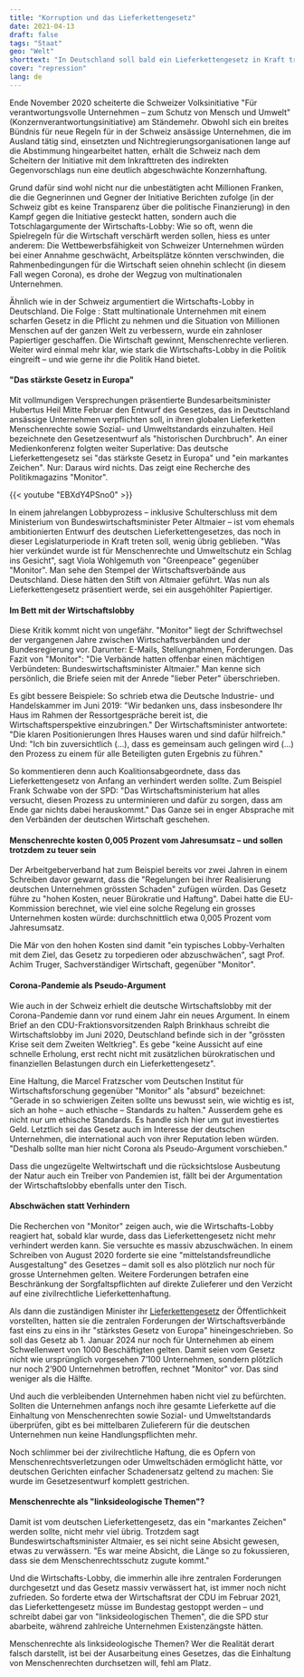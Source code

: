 ```yaml
---
title: "Korruption und das Lieferkettengesetz"
date: 2021-04-13
draft: false
tags: "Staat"
geo: "Welt"
shorttext: "In Deutschland soll bald ein Lieferkettengesetz in Kraft treten. Allerdings haben es Lobbyisten zum zahnlosen Papiertiger gemacht."
cover: "repression"
lang: de
---
```


Ende November 2020 scheiterte die Schweizer Volksinitiative "Für verantwortungsvolle Unternehmen – zum Schutz von Mensch und Umwelt" (Konzernverantwortungsinitiative) am Ständemehr. Obwohl sich ein breites Bündnis für neue Regeln für in der Schweiz ansässige Unternehmen, die im Ausland tätig sind, einsetzten und Nichtregierungsorganisationen lange auf die Abstimmung hingearbeitet hatten, erhält die Schweiz nach dem Scheitern der Initiative mit dem Inkrafttreten des indirekten Gegenvorschlags nun eine deutlich abgeschwächte Konzernhaftung.

Grund dafür sind wohl nicht nur die unbestätigten acht Millionen Franken, die die Gegnerinnen und Gegner der Initiative Berichten zufolge (in der Schweiz gibt es keine Transparenz über die politische Finanzierung) in den Kampf gegen die Initiative gesteckt hatten, sondern auch die Totschlagargumente der Wirtschafts-Lobby: Wie so oft, wenn die Spielregeln für die Wirtschaft verschärft werden sollen, hiess es unter anderem: Die Wettbewerbsfähigkeit von Schweizer Unternehmen würden bei einer Annahme geschwächt, Arbeitsplätze könnten verschwinden, die Rahmenbedingungen für die Wirtschaft seien ohnehin schlecht (in diesem Fall wegen Corona), es drohe der Wegzug von multinationalen Unternehmen.

Ähnlich wie in der Schweiz argumentiert die Wirtschafts-Lobby in Deutschland. Die Folge : Statt multinationale Unternehmen mit einem scharfen Gesetz in die Pflicht zu nehmen und die Situation von Millionen Menschen auf der ganzen Welt zu verbessern, wurde ein zahnloser Papiertiger geschaffen. Die Wirtschaft gewinnt, Menschenrechte verlieren. Weiter wird einmal mehr klar, wie stark die Wirtschafts-Lobby in die Politik eingreift – und wie gerne ihr die Politik Hand bietet.

#### "Das stärkste Gesetz in Europa"

Mit vollmundigen Versprechungen präsentierte Bundesarbeitsminister Hubertus Heil Mitte Februar den Entwurf des Gesetzes, das in Deutschland ansässige Unternehmen verpflichten soll, in ihren globalen Lieferketten Menschenrechte sowie Sozial- und Umweltstandards einzuhalten. Heil bezeichnete den Gesetzesentwurf als "historischen Durchbruch". An einer Medienkonferenz folgten weiter Superlative: Das deutsche Lieferkettengesetz sei "das stärkste Gesetz in Europa" und "ein markantes Zeichen". Nur: Daraus wird nichts. Das zeigt eine Recherche des Politikmagazins "Monitor".

{{< youtube "EBXdY4PSno0" >}}

In einem jahrelangen Lobbyprozess – inklusive Schulterschluss mit dem Ministerium von Bundeswirtschaftsminister Peter Altmaier – ist vom ehemals ambitionierten Entwurf des deutschen Lieferkettengesetzes, das noch in dieser Legislaturperiode in Kraft treten soll, wenig übrig geblieben. "Was hier verkündet wurde ist für Menschenrechte und Umweltschutz ein Schlag ins Gesicht", sagt Viola Wohlgemuth von "Greenpeace" gegenüber "Monitor". Man sehe den Stempel der Wirtschaftsverbände aus Deutschland. Diese hätten den Stift von Altmaier geführt. Was nun als Lieferkettengesetz präsentiert werde, sei ein ausgehöhlter Papiertiger.

#### Im Bett mit der Wirtschaftslobby

Diese Kritik kommt nicht von ungefähr. "Monitor" liegt der Schriftwechsel der vergangenen Jahre zwischen Wirtschaftsverbänden und der Bundesregierung vor. Darunter: E-Mails, Stellungnahmen, Forderungen. Das Fazit von "Monitor": "Die Verbände hatten offenbar einen mächtigen Verbündeten: Bundeswirtschaftsminister Altmaier." Man kenne sich persönlich, die Briefe seien mit der Anrede "lieber Peter" überschrieben.

Es gibt bessere Beispiele: So schrieb etwa die Deutsche Industrie- und Handelskammer im Juni 2019: "Wir bedanken uns, dass insbesondere Ihr Haus im Rahmen der Ressortgespräche bereit ist, die Wirtschaftsperspektive einzubringen." Der Wirtschaftsminister antwortete: "Die klaren Positionierungen Ihres Hauses waren und sind dafür hilfreich." Und: "Ich bin zuversichtlich (...), dass es gemeinsam auch gelingen wird (...) den Prozess zu einem für alle Beteiligten guten Ergebnis zu führen."

So kommentieren denn auch Koalitionsabgeordnete, dass das Lieferkettengesetz von Anfang an verhindert werden sollte. Zum Beispiel Frank Schwabe von der SPD: "Das Wirtschaftsministerium hat alles versucht, diesen Prozess zu unterminieren und dafür zu sorgen, dass am Ende gar nichts dabei herauskommt." Das Ganze sei in enger Absprache mit den Verbänden der deutschen Wirtschaft geschehen.

#### Menschenrechte kosten 0,005 Prozent vom Jahresumsatz – und sollen trotzdem zu teuer sein

Der Arbeitgeberverband hat zum Beispiel bereits vor zwei Jahren in einem Schreiben davor gewarnt, dass die "Regelungen bei ihrer Realisierung deutschen Unternehmen grössten Schaden" zufügen würden. Das Gesetz führe zu "hohen Kosten, neuer Bürokratie und Haftung". Dabei hatte die EU-Kommission berechnet, wie viel eine solche Regelung ein grosses Unternehmen kosten würde: durchschnittlich etwa 0,005 Prozent vom Jahresumsatz.

Die Mär von den hohen Kosten sind damit "ein typisches Lobby-Verhalten mit dem Ziel, das Gesetz zu torpedieren oder abzuschwächen", sagt Prof. Achim Truger, Sachverständiger Wirtschaft, gegenüber "Monitor".

#### Corona-Pandemie als Pseudo-Argument

Wie auch in der Schweiz erhielt die deutsche Wirtschaftslobby mit der Corona-Pandemie dann vor rund einem Jahr ein neues Argument. In einem Brief an den CDU-Fraktionsvorsitzenden Ralph Brinkhaus schreibt die Wirtschaftslobby im Juni 2020, Deutschland befinde sich in der "grössten Krise seit dem Zweiten Weltkrieg". Es gebe "keine Aussicht auf eine schnelle Erholung, erst recht nicht mit zusätzlichen bürokratischen und finanziellen Belastungen durch ein Lieferkettengesetz".

Eine Haltung, die Marcel Fratzscher vom Deutschen Institut für Wirtschaftsforschung gegenüber "Monitor" als "absurd" bezeichnet: "Gerade in so schwierigen Zeiten sollte uns bewusst sein, wie wichtig es ist, sich an hohe – auch ethische – Standards zu halten." Ausserdem gehe es nicht nur um ethische Standards. Es handle sich hier um gut investiertes Geld. Letztlich sei das Gesetz auch im Interesse der deutschen Unternehmen, die international auch von ihrer Reputation leben würden. "Deshalb sollte man hier nicht Corona als Pseudo-Argument vorschieben."

Dass die ungezügelte Weltwirtschaft und die rücksichtslose Ausbeutung der Natur auch ein Treiber von Pandemien ist, fällt bei der Argumentation der Wirtschaftslobby ebenfalls unter den Tisch.

#### Abschwächen statt Verhindern

Die Recherchen von "Monitor" zeigen auch, wie die Wirtschafts-Lobby reagiert hat, sobald klar wurde, dass das Lieferkettengesetz nicht mehr verhindert werden kann. Sie versuchte es massiv abzuschwächen. In einem Schreiben von August 2020 forderte sie eine "mittelstandsfreundliche Ausgestaltung" des Gesetzes – damit soll es also plötzlich nur noch für grosse Unternehmen gelten. Weitere Forderungen betrafen eine Beschränkung der Sorgfaltspflichten auf direkte Zulieferer und den Verzicht auf eine zivilrechtliche Lieferkettenhaftung.

Als dann die zuständigen Minister ihr [Lieferkettengesetz](/static/downloads/reg-sorgfaltspflichtengesetz.pdf "Entwurf eines Gesetzes über die unternehmerischen Sorgfaltspflichten in Lieferketten") der Öffentlichkeit vorstellten, hatten sie die zentralen Forderungen der Wirtschaftsverbände fast eins zu eins in ihr "stärkstes Gesetz von Europa" hineingeschrieben. So soll das Gesetz ab 1. Januar 2024 nur noch für Unternehmen ab einem Schwellenwert von 1000 Beschäftigten gelten. Damit seien vom Gesetz nicht wie ursprünglich vorgesehen 7’100 Unternehmen, sondern plötzlich nur noch 2’900 Unternehmen betroffen, rechnet "Monitor" vor. Das sind weniger als die Hälfte.

Und auch die verbleibenden Unternehmen haben nicht viel zu befürchten. Sollten die Unternehmen anfangs noch ihre gesamte Lieferkette auf die Einhaltung von Menschenrechten sowie Sozial- und Umweltstandards überprüfen, gibt es bei mittelbaren Zulieferern für die deutschen Unternehmen nun keine Handlungspflichten mehr.

Noch schlimmer bei der zivilrechtliche Haftung, die es Opfern von Menschenrechtsverletzungen oder Umweltschäden ermöglicht hätte, vor deutschen Gerichten einfacher Schadenersatz geltend zu machen: Sie wurde im Gesetzesentwurf komplett gestrichen.

#### Menschenrechte als "linksideologische Themen"?

Damit ist vom deutschen Lieferkettengesetz, das ein "markantes Zeichen" werden sollte, nicht mehr viel übrig. Trotzdem sagt Bundeswirtschaftsminister Altmaier, es sei nicht seine Absicht gewesen, etwas zu verwässern. "Es war meine Absicht, die Länge so zu fokussieren, dass sie dem Menschenrechtsschutz zugute kommt."

Und die Wirtschafts-Lobby, die immerhin alle ihre zentralen Forderungen durchgesetzt und das Gesetz massiv verwässert hat, ist immer noch nicht zufrieden. So forderte etwa der Wirtschaftsrat der CDU im Februar 2021, das Lieferkettengesetz müsse im Bundestag gestoppt werden – und schreibt dabei gar von "linksideologischen Themen", die die SPD stur abarbeite, während zahlreiche Unternehmen Existenzängste hätten.

Menschenrechte als linksideologische Themen? Wer die Realität derart falsch darstellt, ist bei der Ausarbeitung eines Gesetzes, das die Einhaltung von Menschenrechten durchsetzen will, fehl am Platz.
